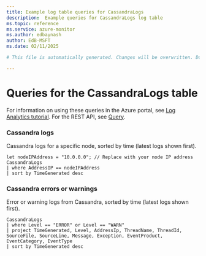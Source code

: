 ```yaml
---
title: Example log table queries for CassandraLogs
description:  Example queries for CassandraLogs log table
ms.topic: reference
ms.service: azure-monitor
ms.author: edbaynash
author: EdB-MSFT
ms.date: 02/11/2025

# This file is automatically generated. Changes will be overwritten. Do not change this file directly. 

---
```


# Queries for the CassandraLogs table

For information on using these queries in the Azure portal, see [Log Analytics tutorial](/azure/azure-monitor/logs/log-analytics-tutorial). For the REST API, see [Query](/rest/api/loganalytics/query).


### Cassandra logs  


Cassandra logs for a specific node, sorted by time (latest logs shown first).  

```query
let nodeIPAddress = "10.0.0.0"; // Replace with your node IP address
CassandraLogs
| where AddressIP == nodeIPAddress
| sort by TimeGenerated desc
```



### Cassandra errors or warnings  


Error or warning logs from Cassandra, sorted by time (latest logs shown first).  

```query
CassandraLogs
| where Level == "ERROR" or Level == "WARN"
| project TimeGenerated, Level, AddressIp, ThreadName, ThreadId, SourceFile, SourceLine, Message, Exception, EventProduct, EventCategory, EventType
| sort by TimeGenerated desc
```

